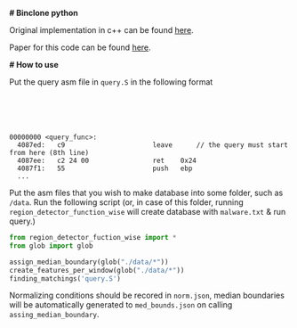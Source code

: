 **# Binclone python**

Original implementation in c++ can be found [here](https://github.com/BinSigma/BinClone).

Paper for this code can be found [here](https://ieeexplore.ieee.org/document/6895418).

**# How to use**

Put the query asm file in `query.S` in the following format

```





00000000 <query_func>:
  4087ed:	c9                   	leave      // the query must start from here (8th line)
  4087ee:	c2 24 00             	ret    0x24
  4087f1:	55                   	push   ebp
  ...
```

Put the asm files that you wish to make database into some folder, such as `/data`. Run the following script (or, in case of this folder, running `region_detector_function_wise` will create database with `malware.txt` & run query.)

```python
from region_detector_fuction_wise import *
from glob import glob

assign_median_boundary(glob("./data/*"))
create_features_per_window(glob("./data/*"))
finding_matchings('query.S')
```

Normalizing conditions should be recored in `norm.json`, median boundaries will be automatically generated to `med_bounds.json` on calling `assing_median_boundary`.

